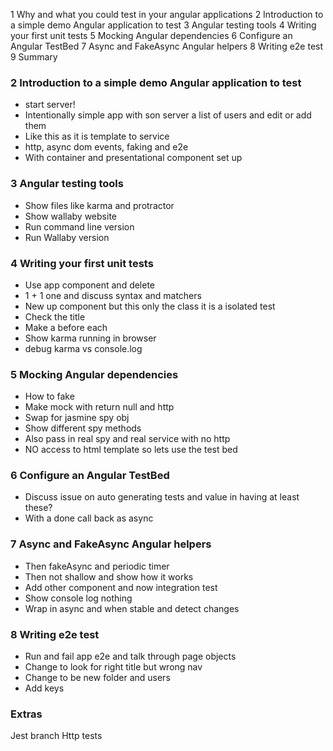 1 Why and what you could test in your angular applications
2 Introduction to a simple demo Angular application to test
3 Angular testing tools
4 Writing your first unit tests
5 Mocking Angular dependencies
6 Configure an Angular TestBed
7 Async and FakeAsync Angular helpers
8 Writing e2e test
9 Summary


### 2 Introduction to a simple demo Angular application to test
- start server!
- Intentionally simple app with son server a list of users and edit or add them
- Like this as it is template to service
- http, async dom events, faking and e2e
- With  container and presentational component set up


### 3 Angular testing tools
- Show files like karma and protractor 
- Show wallaby website
- Run command line version
- Run Wallaby version 

### 4 Writing your first unit tests
- Use app component and delete
- 1 + 1 one and discuss syntax and matchers
- New up component but this only the class it is a isolated test
- Check the title 
- Make a before each
- Show karma running in browser
- debug karma vs console.log

### 5 Mocking Angular dependencies
- How to fake 
- Make mock with return null and http
- Swap for jasmine spy obj
- Show different spy methods
- Also pass in real spy and real service with no http
- NO access to html template so lets use the test bed

### 6 Configure an Angular TestBed
- Discuss issue on auto generating tests and value in having at least these?
- With a done call back as async

### 7 Async and FakeAsync Angular helpers
- Then fakeAsync and periodic timer 
- Then not shallow and show how it works
- Add other component and now integration test
- Show console log nothing
- Wrap in async and when stable and detect changes

### 8 Writing e2e test 
- Run and fail app e2e and talk through page objects 
- Change to look for right title but wrong nav
- Change to be new folder and users
- Add keys

### Extras
Jest branch
Http tests
